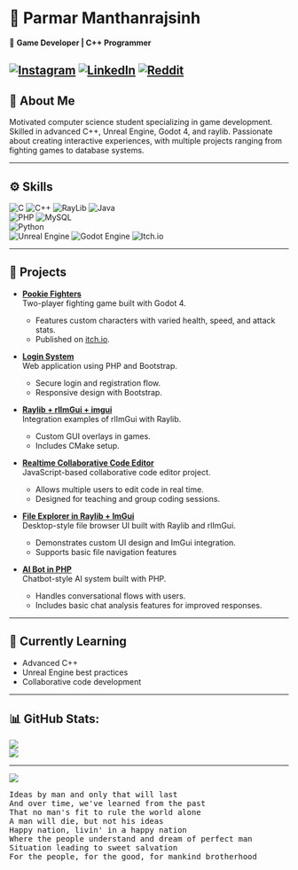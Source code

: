 # 👋 Parmar Manthanrajsinh

🎯 **Game Developer | C++ Programmer**

[![Instagram](https://img.shields.io/badge/Instagram-%23E4405F.svg?logo=Instagram&logoColor=white)](https://instagram.com/manthanrajsinhparmar) [![LinkedIn](https://img.shields.io/badge/LinkedIn-%230077B5.svg?logo=linkedin&logoColor=white)](https://www.linkedin.com/in/manthanrajsinh-parmar-1b4637275?utm_source=share&utm_campaign=share_via&utm_content=profile&utm_medium=android_app) [![Reddit](https://img.shields.io/badge/Reddit-%23FF4500.svg?logo=Reddit&logoColor=white)](https://www.reddit.com/u/Far-Swimmer8619/)
---

## 🧭 About Me
Motivated computer science student specializing in game development. Skilled in advanced C++, Unreal Engine, Godot 4, and raylib. Passionate about creating interactive experiences, with multiple projects ranging from fighting games to database systems.

---

## ⚙️ Skills
![C](https://img.shields.io/badge/c-%2300599C.svg?style=for-the-badge&logo=c&logoColor=white)
![C++](https://img.shields.io/badge/c++-%2300599C.svg?style=for-the-badge&logo=c%2B%2B&logoColor=white)
![RayLib](https://img.shields.io/badge/RAYLIB-FFFFFF.svg?style=for-the-badge&logo=raylib&logoColor=black) 
![Java](https://img.shields.io/badge/java-%23ED8B00.svg?style=for-the-badge&logo=openjdk&logoColor=white) <br>
![PHP](https://img.shields.io/badge/php-%23777BB4.svg?style=for-the-badge&logo=php&logoColor=white)
![MySQL](https://img.shields.io/badge/mysql-4479A1.svg?style=for-the-badge&logo=mysql&logoColor=white) <br>
![Python](https://img.shields.io/badge/python-3670A0?style=for-the-badge&logo=python&logoColor=ffdd54) <br>
![Unreal Engine](https://img.shields.io/badge/unrealengine-%23313131.svg?style=for-the-badge&logo=unrealengine&logoColor=white)
![Godot Engine](https://img.shields.io/badge/GODOT-%23FFFFFF.svg?style=for-the-badge&logo=godot-engine)
![Itch.io](https://img.shields.io/badge/Itch-%23FF0B34.svg?style=for-the-badge&logo=Itch.io&logoColor=white)

---

## 🚀 Projects
- **[Pookie Fighters](https://github.com/ParmarManthanrajsinh/Godot_4_game_Pookie_Fighters)**  
  Two-player fighting game built with Godot 4.  
  - Features custom characters with varied health, speed, and attack stats.  
  - Published on [itch.io](https://parmarmanthanrajsinh.itch.io/pookie-fighters).

- **[Login System](https://github.com/ParmarManthanrajsinh/LoginSystem)**  
  Web application using PHP and Bootstrap.  
  - Secure login and registration flow.  
  - Responsive design with Bootstrap.

- **[Raylib + rlImGui + imgui](https://github.com/ParmarManthanrajsinh/Cpp-GameProject-using-Raylib)**  
  Integration examples of rlImGui with Raylib.  
  - Custom GUI overlays in games.  
  - Includes CMake setup.

- **[Realtime Collaborative Code Editor](https://github.com/ParmarManthanrajsinh/RealtimeCollaborativeCodeEditor)**  
  JavaScript-based collaborative code editor project.  
  - Allows multiple users to edit code in real time.  
  - Designed for teaching and group coding sessions.

- **[File Explorer in Raylib + ImGui](https://github.com/ParmarManthanrajsinh/File-Explorer-in-Raylib-ImGui)**  
  Desktop-style file browser UI built with Raylib and rlImGui.  
  - Demonstrates custom UI design and ImGui integration.  
  - Supports basic file navigation features

- **[AI Bot in PHP](https://github.com/ParmarManthanrajsinh/AI-Bot-in-PHP)**  
  Chatbot-style AI system built with PHP.  
  - Handles conversational flows with users.  
  - Includes basic chat analysis features for improved responses.

---

## 🌱 Currently Learning
- Advanced C++
- Unreal Engine best practices
- Collaborative code development

---

## 📊 GitHub Stats:
![](https://github-readme-streak-stats.herokuapp.com/?user=ParmarManthanrajsinh&theme=dark&hide_border=false)<br>
![](https://github-readme-stats.vercel.app/api/top-langs/?username=ParmarManthanrajsinh&theme=dark&hide_border=false&include_all_commits=true&count_private=false&layout=compact)

---
[![](https://visitcount.itsvg.in/api?id=ParmarManthanrajsinh&icon=0&color=0)](https://visitcount.itsvg.in)

<pre>
Ideas by man and only that will last
And over time, we've learned from the past
That no man's fit to rule the world alone
A man will die, but not his ideas
Happy nation, livin' in a happy nation
Where the people understand and dream of perfect man
Situation leading to sweet salvation
For the people, for the good, for mankind brotherhood
</pre>
